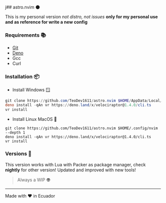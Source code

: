 j## astro.nvim :new_moon:

This is my personal version _not distro, not issues_ **only for my personal use
and as reference for write a new config**

### Requirements :books:

- [Git](https://git-scm.com)
- [Deno](https://deno.land)
- Gcc
- Curl

### Installation :package:

- Install Windows :window:

```ps1
git clone https://github.com/TeoDev1611/astro.nvim $HOME/AppData/Local/nvim --depth 1
deno install -qAn vr https://deno.land/x/velociraptor@1.4.0/cli.ts
vr install
```

- Install Linux MacOS :apple:

```
git clone https://github.com/TeoDev1611/astro.nvim $HOME/.config/nvim --depth 1
deno install -qAn vr https://deno.land/x/velociraptor@1.4.0/cli.ts
vr install
```

### Versions :mega:

This version works with Lua with Packer as package manager, check **nightly**
for other version! Updated and improved with new tools!

> Always a WIP :alien:

---

Made with :heart: in Ecuador
